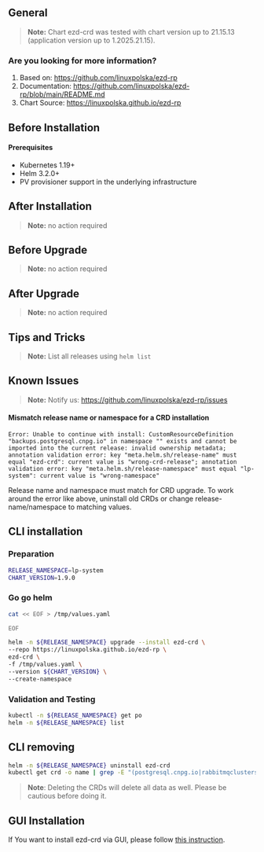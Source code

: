 ## General

> **Note:**
> Chart ezd-crd was tested with chart version up to 21.15.13 (application version up to 1.2025.21.15).

### Are you looking for more information?

1. Based on: https://github.com/linuxpolska/ezd-rp
2. Documentation: https://github.com/linuxpolska/ezd-rp/blob/main/README.md
3. Chart Source: https://linuxpolska.github.io/ezd-rp


## Before Installation

#### Prerequisites

- Kubernetes 1.19+
- Helm 3.2.0+
- PV provisioner support in the underlying infrastructure

## After Installation

> **Note:**
> no action required

## Before Upgrade

> **Note:**
> no action required

## After Upgrade

> **Note:**
> no action required


## Tips and Tricks

> **Note:**
> List all releases using `helm list`

## Known Issues

> **Note:**
> Notify us: https://github.com/linuxpolska/ezd-rp/issues

#### Mismatch release name or namespace for a CRD installation

```
Error: Unable to continue with install: CustomResourceDefinition "backups.postgresql.cnpg.io" in namespace "" exists and cannot be imported into the current release: invalid ownership metadata; annotation validation error: key "meta.helm.sh/release-name" must equal "ezd-crd": current value is "wrong-crd-release"; annotation validation error: key "meta.helm.sh/release-namespace" must equal "lp-system": current value is "wrong-namespace"
```

Release name and namespace must match for CRD upgrade. To work around the error like above, uninstall old CRDs or change release-name/namespace to matching values.

## CLI installation

### Preparation

```bash
RELEASE_NAMESPACE=lp-system
CHART_VERSION=1.9.0
```

### Go go helm

```bash
cat << EOF > /tmp/values.yaml

EOF

helm -n ${RELEASE_NAMESPACE} upgrade --install ezd-crd \
--repo https://linuxpolska.github.io/ezd-rp \
ezd-crd \
-f /tmp/values.yaml \
--version ${CHART_VERSION} \
--create-namespace
```

### Validation and Testing

```bash
kubectl -n ${RELEASE_NAMESPACE} get po
helm -n ${RELEASE_NAMESPACE} list
```

## CLI removing

```bash
helm -n ${RELEASE_NAMESPACE} uninstall ezd-crd
kubectl get crd -o name | grep -E "(postgresql.cnpg.io|rabbitmqclusters.rabbitmq.com|redis.opstreelabs.in)" | xargs kubectl delete
```

> **Note**: Deleting the CRDs will delete all data as well. Please be cautious before doing it.

## GUI Installation
If You want to install ezd-crd via GUI, please follow [this instruction](https://github.com/linuxpolska/ezd-rp/blob/main/INSTALL_VIA_GUI.md).
